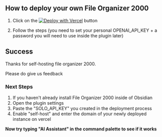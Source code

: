 ## How to deploy your own File Organizer 2000

1. Click on the 
[![Deploy with Vercel](https://vercel.com/button)](https://vercel.com/new/clone?repository-url=https%3A%2F%2Fgithub.com%2Fdifferent-ai%2Ffile-organizer-2000%2Ftree%2Fmaster%2Fapp&env=OPENAI_API_KEY,SOLO_API_KEY&envDescription=SOLO_API_KEY%20is%20a%20bit%20like%20your%20password%20you%20can%20choose%20it%20to%20be%20whatever%20you%20want%20and%20you'll%20need%20to%20re-use%20in%20the%20plugin%20settings&envLink=https%3A%2F%2Fgithub.com%2Fdifferent-ai%2Ffile-organizer-2000%2Fblob%2Fmaster%2Ftutorials%2Fenv-vars.md&project-name=file-organizer-2000&repository-name=file-organizer-2000&redirect-url=https%3A%2F%2Fgithub.com%2Fdifferent-ai%2Ffile-organizer-2000%2Fblob%2Fmaster%2Ftutorials%2Fdeploy-on-vercel-success.md&build-command=npm%20run%20build:self-host)
button

2. Follow the steps (you need to set your personal OPENAI_API_KEY + a password you will need to use inside the plugin later)



## Success

Thanks for self-hosting file organizer 2000.

Please do give us feedback

### Next Steps

1. If you haven't already install File Organizer 2000 inside of Obsidian
2. Open the plugin settings
3. Paste the "SOLO_API_KEY" you created in the deployment process
4. Enable "self-host" and enter the domain of your newly deployed instance on vercel


**Now try typing "AI Assistant" in the command palette to see if it works**
